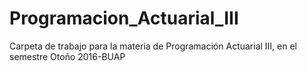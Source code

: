 # Programacion_Actuarial_III
Carpeta de trabajo para la materia de Programación Actuarial III, en el semestre Otoño 2016-BUAP 
